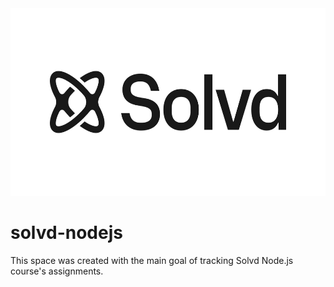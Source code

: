 <img src='./solvd-banner.png' alt='solvd-banner' width='790' height='300'/>

# solvd-nodejs

This space was created with the main goal of tracking Solvd Node.js course's assignments.
